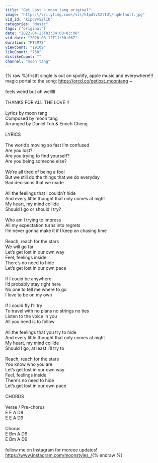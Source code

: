 ```yaml
---
title: "Get Lost ☽ moon tang original"
image: "https:\/\/i.ytimg.com\/vi\/kIpdVvS2lIU\/hqdefault.jpg"
vid_id: "kIpdVvS2lIU"
categories: "Music"
tags: ["original"]
date: "2022-04-23T03:34:00+03:00"
vid_date: "2020-08-12T11:30:06Z"
duration: "PT3M7S"
viewcount: "19109"
likeCount: "738"
dislikeCount: ""
channel: "moon tang"
---
```

{% raw %}firsttt single is out on spotify, apple music and everywhere!!! <br />magic portal to the song: <a rel="nofollow" target="blank" href="https://orcd.co/getlost_moontang">https://orcd.co/getlost_moontang</a> ~<br /><br />feels weird but oh welllll<br /><br />THANKS FOR ALL THE LOVE !!<br /><br />Lyrics by moon tang<br />Composed by moon tang<br />Arranged by Daniel Toh &amp; Enoch Cheng<br /><br />LYRICS<br /><br />The world’s moving so fast I’m confused<br />Are you lost?<br />Are you trying to find yourself?<br />Are you being someone else?<br /><br />We’re all tired of being a fool <br />But we still do the things that we do everyday  <br />Bad decisions that we made<br /><br />All the feelings that I couldn’t hide<br />And every little thought that only comes at night <br />My heart, my mind collide<br />Should I go or should I try?<br /><br />Who am I trying to impress<br />All my expectation turns into regrets<br />I’m never gonna make it if I keep on chasing time <br /><br />Reach, reach for the stars<br />We will go far <br />Let’s get lost in our own way<br />Feel, feelings inside<br />There’s no need to hide<br />Let’s get lost in our own pace<br /><br />If I could be anywhere<br />I’d probably stay right here<br />No one to tell me where to go<br />I love to be on my own<br /><br />If I could fly I’ll try<br />To travel with no plans no strings no ties<br />Listen to the voice in you<br />All you need is to follow<br /> <br />All the feelings that you try to hide<br />And every little thought that only comes at night <br />My heart, my mind collide<br />Should I go, at least I’ll try to<br /><br />Reach, reach for the stars<br />You know who you are<br />Let’s get lost in our own way<br />Feel, feelings inside<br />There’s no need to hide<br />Let’s get lost in our own pace<br /><br />CHORDS<br /><br />Verse / Pre-chorus<br />E E A D9<br />E E A D9<br /><br />Chorus<br />E Bm A D9<br />E Bm A D9<br /><br />follow me on Instagram for moreee updates! <br /><a rel="nofollow" target="blank" href="https://www.instagram.com/moonstyles_/">https://www.instagram.com/moonstyles_/</a>{% endraw %}
